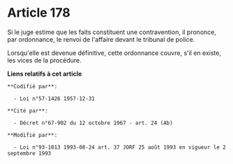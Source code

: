 # Article 178

Si le juge estime que les faits constituent une contravention, il prononce, par ordonnance, le renvoi de l'affaire devant le
tribunal de police.

Lorsqu'elle est devenue définitive, cette ordonnance couvre, s'il en existe, les vices de la procédure.

**Liens relatifs à cet article**

	**Codifié par**:

	  - Loi n°57-1426 1957-12-31

	**Cité par**:

	  - Décret n°67-902 du 12 octobre 1967 - art. 24 (Ab)

	**Modifié par**:

	  - Loi n°93-1013 1993-08-24 art. 37 JORF 25 août 1993 en vigueur le 2 septembre 1993
